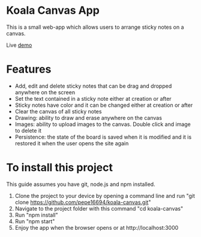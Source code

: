 # Koala Canvas App

This is a small web-app which allows users to arrange sticky notes on a canvas.

Live [demo](https://koala-canvas.herokuapp.com/)

# Features

* Add, edit and delete sticky notes that can be drag and dropped anywhere on the screen
* Set the text contained in a sticky note either at creation or after
* Sticky notes have color and it can be changed either at creation or after
* Clear the canvas of all sticky notes
* Drawing: ability to draw and erase anywhere on the canvas
* Images: ability to upload images to the canvas. Double click and image to delete it
* Persistence: the state of the board is saved when it is modified and it is restored it when the user opens the site again

# To install this project

This guide assumes you have git, node.js and npm installed.

1. Clone the project to your device by opening a command line and run "git clone https://github.com/pepe16694/koala-canvas.git"
2. Navigate to the project folder with this command "cd koala-canvas"
3. Run "npm install"
4. Run "npm start"
5. Enjoy the app when the browser opens or at http://localhost:3000
